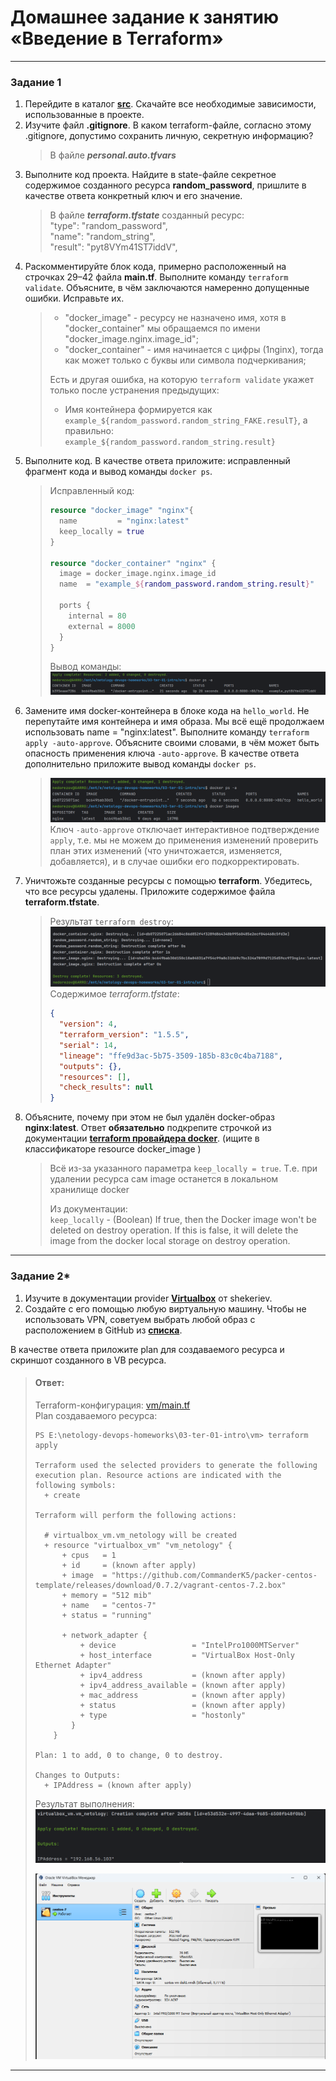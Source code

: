 # Домашнее задание к занятию «Введение в Terraform»


------

### Задание 1

1. Перейдите в каталог [**src**](https://github.com/netology-code/ter-homeworks/tree/main/01/src). Скачайте все необходимые зависимости, использованные в проекте. 
2. Изучите файл **.gitignore**. В каком terraform-файле, согласно этому .gitignore, допустимо сохранить личную, секретную информацию?
    > В файле _**personal.auto.tfvars**_
3. Выполните код проекта. Найдите в state-файле секретное содержимое созданного ресурса **random_password**, пришлите в качестве ответа конкретный ключ и его значение.
    > В файле _**terraform.tfstate**_ созданный ресурс:  
    > "type": "random_password",  
      "name": "random_string",  
      "result": "pyt8VYm41ST7iddV",
4. Раскомментируйте блок кода, примерно расположенный на строчках 29–42 файла **main.tf**.
Выполните команду ```terraform validate```. Объясните, в чём заключаются намеренно допущенные ошибки. Исправьте их.
    > * "docker_image" - ресурсу не назначено имя, хотя в "docker_container" мы обращаемся по имени "docker_image.nginx.image_id";  
    > * "docker_container" - имя начинается с цифры (1nginx), тогда как может только с буквы или символа подчеркивания; 
    > 
    > Есть и другая ошибка, на которую `terraform validate` укажет только после устранения предыдущих:
    > * Имя контейнера формируется как `example_${random_password.random_string_FAKE.resulT}`, а правильно:
    > `example_${random_password.random_string.result}`
5. Выполните код. В качестве ответа приложите: исправленный фрагмент кода и вывод команды ```docker ps```.
    > Исправленный код:  
    >  ```terraform
    >  resource "docker_image" "nginx"{
    >    name         = "nginx:latest"
    >    keep_locally = true
    >  }
    >  
    >  resource "docker_container" "nginx" {
    >    image = docker_image.nginx.image_id
    >    name  = "example_${random_password.random_string.result}"
    >  
    >    ports {
    >      internal = 80
    >      external = 8000
    >    }
    >  }
    >  ```
    > Вывод команды:  
    > ![docker ps](img/01.png)  
6. Замените имя docker-контейнера в блоке кода на ```hello_world```. Не перепутайте имя контейнера и имя образа. Мы всё ещё продолжаем использовать name = "nginx:latest". Выполните команду ```terraform apply -auto-approve```.
Объясните своими словами, в чём может быть опасность применения ключа  ```-auto-approve```. В качестве ответа дополнительно приложите вывод команды ```docker ps```.
    > ![tf apply](img/02.png)  
    > Ключ `-auto-approve` отключает интерактивное подтверждение `apply`, т.е. мы не можем до применения изменений проверить
    > план этих изменений (что уничтожается, изменяется, добавляется), и в случае ошибки его подкорректировать.
7. Уничтожьте созданные ресурсы с помощью **terraform**. Убедитесь, что все ресурсы удалены. Приложите содержимое файла **terraform.tfstate**.
    > Результат `terraform destroy`:
    > ![destroy](img/03.png) 
    > Содержимое _terraform.tfstate_:
    > ```json
    > {
    >   "version": 4,
    >   "terraform_version": "1.5.5",
    >   "serial": 14,
    >   "lineage": "ffe9d3ac-5b75-3509-185b-83c0c4ba7188",
    >   "outputs": {},
    >   "resources": [],
    >   "check_results": null
    > }
    > ```
    > 
8. Объясните, почему при этом не был удалён docker-образ **nginx:latest**. Ответ **обязательно** подкрепите строчкой из документации [**terraform провайдера docker**](https://docs.comcloud.xyz/providers/kreuzwerker/docker/latest/docs).  (ищите в классификаторе resource docker_image )
    > Всё из-за указанного параметра `keep_locally = true`. Т.е. при удалении ресурса сам image останется в локальном хранилище docker
    > 
    > Из документации:  
    > `keep_locally` - (Boolean) If true, then the Docker image won't be deleted on destroy operation. If this is false, it will delete the image from the docker local storage on destroy operation.

------


### Задание 2*

1. Изучите в документации provider [**Virtualbox**](https://docs.comcloud.xyz/providers/shekeriev/virtualbox/latest/docs) от 
shekeriev.
2. Создайте с его помощью любую виртуальную машину. Чтобы не использовать VPN, советуем выбрать любой образ с расположением в GitHub из [**списка**](https://www.vagrantbox.es/).

В качестве ответа приложите plan для создаваемого ресурса и скриншот созданного в VB ресурса. 
> #### Ответ:
> Terraform-конфигурация: [vm/main.tf](vm/main.tf)  
> Plan создаваемого ресурса:
> ```shell
> PS E:\netology-devops-homeworks\03-ter-01-intro\vm> terraform apply  
> 
> Terraform used the selected providers to generate the following execution plan. Resource actions are indicated with the following symbols:
>   + create
> 
> Terraform will perform the following actions:
> 
>   # virtualbox_vm.vm_netology will be created
>   + resource "virtualbox_vm" "vm_netology" {
>       + cpus   = 1
>       + id     = (known after apply)
>       + image  = "https://github.com/CommanderK5/packer-centos-template/releases/download/0.7.2/vagrant-centos-7.2.box"
>       + memory = "512 mib"
>       + name   = "centos-7"
>       + status = "running"
> 
>       + network_adapter {
>           + device                 = "IntelPro1000MTServer"
>           + host_interface         = "VirtualBox Host-Only Ethernet Adapter"
>           + ipv4_address           = (known after apply)
>           + ipv4_address_available = (known after apply)
>           + mac_address            = (known after apply)
>           + status                 = (known after apply)
>           + type                   = "hostonly"
>         }
>     }
> 
> Plan: 1 to add, 0 to change, 0 to destroy.
> 
> Changes to Outputs:
>   + IPAddress = (known after apply)
> ```
> 
> Результат выполнения:  
> ![vm apply](img/04.png)
> 
> ![vm](img/05.png)  
------
